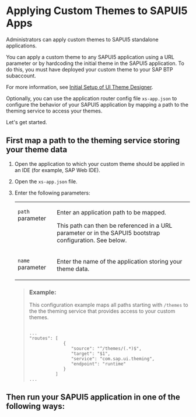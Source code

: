 <!-- loioeeb654b57d074e828fd7ab91f543e472 -->

# Applying Custom Themes to SAPUI5 Apps

Administrators can apply custom themes to SAPUI5 standalone applications.

You can apply a custom theme to any SAPUI5 application using a URL parameter or by hardcoding the initial theme in the SAPUI5 application. To do this, you must have deployed your custom theme to your SAP BTP subaccount.

For more information, see [Initial Setup of UI Theme Designer](../Initial-Setup-of-UI-Theme-Designer/initial-setup-of-ui-theme-designer-d9eb188.md).

Optionally, you can use the application router config file `xs-app.json` to configure the behavior of your SAPUI5 application by mapping a path to the theming service to access your themes.

Let's get started.



<a name="loioeeb654b57d074e828fd7ab91f543e472__section_w2l_frx_wdb"/>

## First map a path to the theming service storing your theme data

1.  Open the application to which your custom theme should be applied in an IDE \(for example, SAP Web IDE\).

2.  Open the `xs-app.json` file.

3.  Enter the following parameters:


    <table>
    <tr>
    <td valign="top">
    
    `path` parameter
    
    </td>
    <td valign="top">
    
    Enter an application path to be mapped.

    This path can then be referenced in a URL parameter or in the SAPUI5 bootstrap configuration. See below.
    
    </td>
    </tr>
    <tr>
    <td valign="top">
    
    `name` parameter
    
    </td>
    <td valign="top">
    
    Enter the name of the application storing your theme data.
    
    </td>
    </tr>
    </table>
    
    > ### Example:  
    > This configuration example maps all paths starting with `/themes` to the the theming service that provides access to your custom themes.
    > 
    > ```
    > 
    > ...
    > "routes": [
    >              {
    >                 "source": "^/themes/(.*)$", 
    >                 "target": "$1",
    >                 "service": "com.sap.ui.theming",
    >                 "endpoint": "runtime"
    >              }
    >           ]
    > ...
    > 
    > ```




<a name="loioeeb654b57d074e828fd7ab91f543e472__section_tdb_2tx_wdb"/>

## Then run your SAPUI5 application in one of the following ways:

